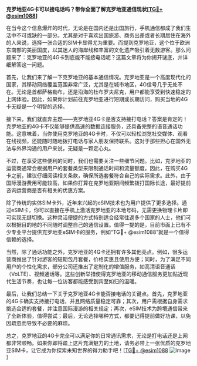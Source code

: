 **克罗地亚4G卡可以接电话吗？带你全面了解克罗地亚通信现状[[TG💪+ @esim1088](https://t.me/s/esim1088)]**

在当今这个信息爆炸的时代，无论是在国内还是出国旅行，手机通信都成了我们生活中不可或缺的一部分。尤其是对于喜欢出国旅游、商务出差或者长期居住在海外的人来说，选择一张合适的SIM卡显得尤为重要。而提到克罗地亚，这个位于欧洲东南部的美丽国度，以其迷人的海岸线和丰富的文化遗产吸引着无数游客。那么问题来了：克罗地亚的4G卡到底能不能接电话呢？这篇文章将为你揭开谜底，并详细解答这一问题。

首先，让我们来了解一下克罗地亚的基本通信情况。克罗地亚是一个高度现代化的国家，其移动网络覆盖范围非常广泛，尤其是在城市地区，4G信号几乎无处不在。无论是首都萨格勒布，还是沿海的杜布罗夫尼克，用户都能享受到快速稳定的上网体验。因此，如果你计划前往克罗地亚进行短期或长期访问，购买当地的4G卡无疑是一个明智的选择。

接下来，我们就直奔主题——克罗地亚4G卡是否支持接打电话？答案是肯定的！克罗地亚的4G卡不仅能够提供高速的数据连接服务，还具备完整的语音通话功能。这意味着，当你使用克罗地亚的4G卡时，不仅可以轻松浏览社交媒体、观看在线视频，还能随时随地拨打电话与家人朋友保持联系。这对于那些担心在国外无法与外界沟通的用户来说，无疑是一颗定心丸。

不过，在享受这些便利的同时，我们也需要关注一些细节问题。比如，克罗地亚的运营商通常会根据用户的套餐类型来限制通话时间和流量额度。因此，在购买4G卡之前，建议仔细阅读相关条款，确保所选套餐符合自己的实际需求。此外，由于国际漫游费用可能较高，如果你打算在克罗地亚期间频繁拨打国际长途，最好提前咨询运营商是否有相关的优惠方案。

除了传统的实体SIM卡外，近年来兴起的eSIM技术也为用户提供了更多选择。通过eSIM卡，你可以直接在手机上激活克罗地亚的本地号码，无需更换物理卡片即可实现无缝切换。这种灵活便捷的方式特别适合经常往返多个国家的人士，他们可以根据目的地的不同随时调整自己的通信设置。值得一提的是，目前市面上已有不少专业平台提供克罗地亚eSIM卡的服务，例如“TG💪+ @esim1088”就是一个值得信赖的选择。

当然，除了通话功能之外，克罗地亚的4G卡还拥有许多其他亮点。例如，很多运营商推出了针对游客的短期包月套餐，价格实惠且使用方便；同时，为了满足不同用户的个性化需求，部分公司还推出了定制化的增值服务，如高清语音通话（VoLTE）、视频通话等。这些创新举措使得克罗地亚的移动通信服务更加贴近现代生活节奏，也让每一位访客都能感受到宾至如归的温暖。

最后，让我们总结一下关于克罗地亚4G卡能否接电话的关键点。首先，克罗地亚的4G卡确实支持接打电话，并且网络质量稳定可靠；其次，用户需根据自身需求挑选合适的套餐，并注意国际漫游的相关规定；再次，eSIM技术为跨境通信带来了全新体验，值得尝试；最后，无论选择哪种方式，都要记得提前做好功课，以免因疏忽而导致不必要的麻烦。

总之，克罗地亚的4G卡完全可以满足你的日常通讯需求，无论是打电话还是上网都非常顺畅。如果你即将踏上这片充满魅力的土地，请务必带上一张优质的克罗地亚SIM卡，让它成为你探索未知世界的得力助手吧！[[TG💪+ @esim1088](https://t.me/s/esim1088) ![Image](https://i.postimg.cc/4NQfJmqS/Snipaste-2025-05-13-00-14-12.png)]